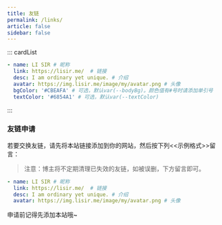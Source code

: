 ```yaml
---
title: 友链
permalink: /links/
article: false
sidebar: false
---
```


<!--
普通卡片列表容器，可用于友情链接、项目推荐、古诗词展示等。
cardList 后面可跟随一个数字表示每行最多显示多少个，选值范围1~4，默认3。在小屏时会根据屏幕宽度减少每行显示数量。
-->
::: cardList

```yaml
- name: LI SIR # 昵称
  link: https://lisir.me/  # 链接
  desc: I am ordinary yet unique. # 介绍
  avatar: https://img.lisir.me/image/my/avatar.png # 头像
  bgColor: '#CBEAFA' # 可选，默认var(--bodyBg)。颜色值有#号时请添加单引号
  textColor: '#6854A1' # 可选，默认var(--textColor)
```

:::

### 友链申请

若要交换友链，请先将本站链接添加到你的网站，然后按下列<<示例格式>>留言：

> 注意：博主将不定期清理已失效的友链，如被误删，下方留言即可。

```yaml
- name: LI SIR # 昵称
  link: https://lisir.me/  # 链接
  desc: I am ordinary yet unique. # 介绍
  avatar: https://img.lisir.me/image/my/avatar.png # 头像
```

申请前记得先添加本站哦~
